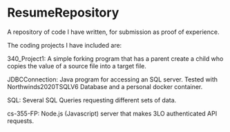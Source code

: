 # ResumeRepository
A repository of code I have written, for submission as proof of experience.

The coding projects I have included are:

340_Project1: A simple forking program that has a parent create a child who copies the value of a source file into a target file.

JDBCConnection: Java program for accessing an SQL server. Tested with Northwinds2020TSQLV6 Database and a personal docker container.

SQL: Several SQL Queries requesting different sets of data.

cs-355-FP: Node.js (Javascript) server that makes 3LO authenticated API requests.
